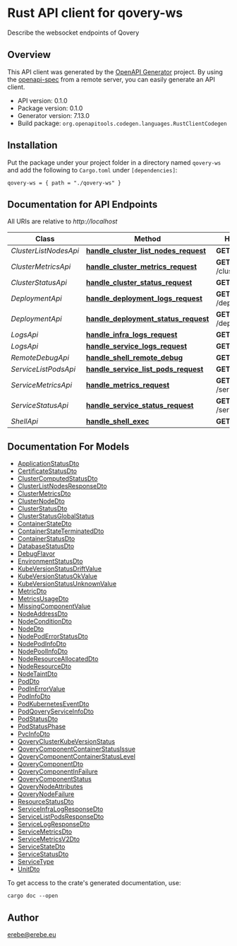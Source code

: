 # Rust API client for qovery-ws

Describe the websocket endpoints of Qovery


## Overview

This API client was generated by the [OpenAPI Generator](https://openapi-generator.tech) project.  By using the [openapi-spec](https://openapis.org) from a remote server, you can easily generate an API client.

- API version: 0.1.0
- Package version: 0.1.0
- Generator version: 7.13.0
- Build package: `org.openapitools.codegen.languages.RustClientCodegen`

## Installation

Put the package under your project folder in a directory named `qovery-ws` and add the following to `Cargo.toml` under `[dependencies]`:

```
qovery-ws = { path = "./qovery-ws" }
```

## Documentation for API Endpoints

All URIs are relative to *http://localhost*

Class | Method | HTTP request | Description
------------ | ------------- | ------------- | -------------
*ClusterListNodesApi* | [**handle_cluster_list_nodes_request**](docs/ClusterListNodesApi.md#handle_cluster_list_nodes_request) | **GET** /cluster/node | 
*ClusterMetricsApi* | [**handle_cluster_metrics_request**](docs/ClusterMetricsApi.md#handle_cluster_metrics_request) | **GET** /cluster/metrics | 
*ClusterStatusApi* | [**handle_cluster_status_request**](docs/ClusterStatusApi.md#handle_cluster_status_request) | **GET** /cluster/status | 
*DeploymentApi* | [**handle_deployment_logs_request**](docs/DeploymentApi.md#handle_deployment_logs_request) | **GET** /deployment/logs | 
*DeploymentApi* | [**handle_deployment_status_request**](docs/DeploymentApi.md#handle_deployment_status_request) | **GET** /deployment/status | 
*LogsApi* | [**handle_infra_logs_request**](docs/LogsApi.md#handle_infra_logs_request) | **GET** /infra/logs | 
*LogsApi* | [**handle_service_logs_request**](docs/LogsApi.md#handle_service_logs_request) | **GET** /service/logs | 
*RemoteDebugApi* | [**handle_shell_remote_debug**](docs/RemoteDebugApi.md#handle_shell_remote_debug) | **GET** /shell/debug | 
*ServiceListPodsApi* | [**handle_service_list_pods_request**](docs/ServiceListPodsApi.md#handle_service_list_pods_request) | **GET** /service/pods | 
*ServiceMetricsApi* | [**handle_metrics_request**](docs/ServiceMetricsApi.md#handle_metrics_request) | **GET** /service/metrics | 
*ServiceStatusApi* | [**handle_service_status_request**](docs/ServiceStatusApi.md#handle_service_status_request) | **GET** /service/status | 
*ShellApi* | [**handle_shell_exec**](docs/ShellApi.md#handle_shell_exec) | **GET** /shell/exec | 


## Documentation For Models

 - [ApplicationStatusDto](docs/ApplicationStatusDto.md)
 - [CertificateStatusDto](docs/CertificateStatusDto.md)
 - [ClusterComputedStatusDto](docs/ClusterComputedStatusDto.md)
 - [ClusterListNodesResponseDto](docs/ClusterListNodesResponseDto.md)
 - [ClusterMetricsDto](docs/ClusterMetricsDto.md)
 - [ClusterNodeDto](docs/ClusterNodeDto.md)
 - [ClusterStatusDto](docs/ClusterStatusDto.md)
 - [ClusterStatusGlobalStatus](docs/ClusterStatusGlobalStatus.md)
 - [ContainerStateDto](docs/ContainerStateDto.md)
 - [ContainerStateTerminatedDto](docs/ContainerStateTerminatedDto.md)
 - [ContainerStatusDto](docs/ContainerStatusDto.md)
 - [DatabaseStatusDto](docs/DatabaseStatusDto.md)
 - [DebugFlavor](docs/DebugFlavor.md)
 - [EnvironmentStatusDto](docs/EnvironmentStatusDto.md)
 - [KubeVersionStatusDriftValue](docs/KubeVersionStatusDriftValue.md)
 - [KubeVersionStatusOkValue](docs/KubeVersionStatusOkValue.md)
 - [KubeVersionStatusUnknownValue](docs/KubeVersionStatusUnknownValue.md)
 - [MetricDto](docs/MetricDto.md)
 - [MetricsUsageDto](docs/MetricsUsageDto.md)
 - [MissingComponentValue](docs/MissingComponentValue.md)
 - [NodeAddressDto](docs/NodeAddressDto.md)
 - [NodeConditionDto](docs/NodeConditionDto.md)
 - [NodeDto](docs/NodeDto.md)
 - [NodePodErrorStatusDto](docs/NodePodErrorStatusDto.md)
 - [NodePodInfoDto](docs/NodePodInfoDto.md)
 - [NodePoolInfoDto](docs/NodePoolInfoDto.md)
 - [NodeResourceAllocatedDto](docs/NodeResourceAllocatedDto.md)
 - [NodeResourceDto](docs/NodeResourceDto.md)
 - [NodeTaintDto](docs/NodeTaintDto.md)
 - [PodDto](docs/PodDto.md)
 - [PodInErrorValue](docs/PodInErrorValue.md)
 - [PodInfoDto](docs/PodInfoDto.md)
 - [PodKubernetesEventDto](docs/PodKubernetesEventDto.md)
 - [PodQoveryServiceInfoDto](docs/PodQoveryServiceInfoDto.md)
 - [PodStatusDto](docs/PodStatusDto.md)
 - [PodStatusPhase](docs/PodStatusPhase.md)
 - [PvcInfoDto](docs/PvcInfoDto.md)
 - [QoveryClusterKubeVersionStatus](docs/QoveryClusterKubeVersionStatus.md)
 - [QoveryComponentContainerStatusIssue](docs/QoveryComponentContainerStatusIssue.md)
 - [QoveryComponentContainerStatusLevel](docs/QoveryComponentContainerStatusLevel.md)
 - [QoveryComponentDto](docs/QoveryComponentDto.md)
 - [QoveryComponentInFailure](docs/QoveryComponentInFailure.md)
 - [QoveryComponentStatus](docs/QoveryComponentStatus.md)
 - [QoveryNodeAttributes](docs/QoveryNodeAttributes.md)
 - [QoveryNodeFailure](docs/QoveryNodeFailure.md)
 - [ResourceStatusDto](docs/ResourceStatusDto.md)
 - [ServiceInfraLogResponseDto](docs/ServiceInfraLogResponseDto.md)
 - [ServiceListPodsResponseDto](docs/ServiceListPodsResponseDto.md)
 - [ServiceLogResponseDto](docs/ServiceLogResponseDto.md)
 - [ServiceMetricsDto](docs/ServiceMetricsDto.md)
 - [ServiceMetricsV2Dto](docs/ServiceMetricsV2Dto.md)
 - [ServiceStateDto](docs/ServiceStateDto.md)
 - [ServiceStatusDto](docs/ServiceStatusDto.md)
 - [ServiceType](docs/ServiceType.md)
 - [UnitDto](docs/UnitDto.md)


To get access to the crate's generated documentation, use:

```
cargo doc --open
```

## Author

erebe@erebe.eu

